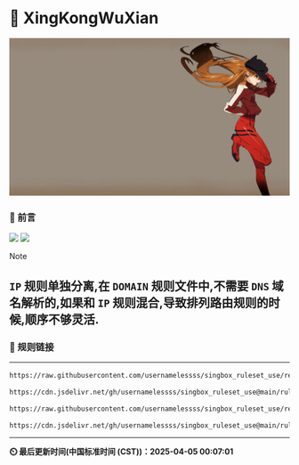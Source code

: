 
# 🧸 XingKongWuXian
![](https://raw.githubusercontent.com/usernamelessss/picture-bed/main/images/202504042256831.jpg)
### 📣 前言
![](https://shields.io/badge/-移除重复规则-ff69b4) ![](https://shields.io/badge/-IP&nbsp;规则单独存放不与&nbsp;DOMAIN&nbsp;等混合-green)
> [!NOTE]
**`IP` 规则单独分离,在 `DOMAIN` 规则文件中,不需要 `DNS` 域名解析的,如果和 `IP` 规则混合,导致排列路由规则的时候,顺序不够灵活.**
---

###  🔗 规则链接
---

```url
https://raw.githubusercontent.com/usernamelessss/singbox_ruleset_use/refs/heads/main/rule/XingKongWuXian/XingKongWuXian_No_IP.json
```

```url
https://cdn.jsdelivr.net/gh/usernamelessss/singbox_ruleset_use@main/rule/XingKongWuXian/XingKongWuXian_No_IP.json
```

```url
https://raw.githubusercontent.com/usernamelessss/singbox_ruleset_use/refs/heads/main/rule/XingKongWuXian/XingKongWuXian_No_IP.srs
```

```url
https://cdn.jsdelivr.net/gh/usernamelessss/singbox_ruleset_use@main/rule/XingKongWuXian/XingKongWuXian_No_IP.srs
```

---
**⏲️ 最后更新时间(中国标准时间 (CST))：2025-04-05 00:07:01**